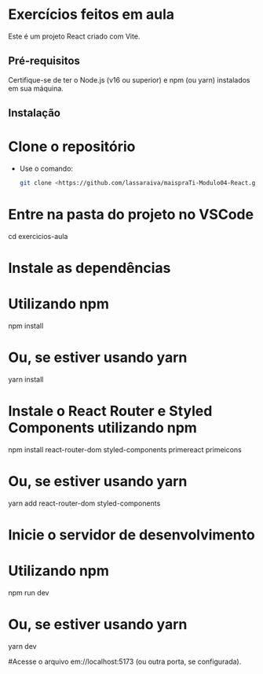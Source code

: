 # Exercícios feitos em aula

Este é um projeto React criado com Vite.

## Pré-requisitos

Certifique-se de ter o Node.js (v16 ou superior) e npm (ou yarn) instalados em sua máquina.

## Instalação
# Clone o repositório
- Use o comando:
  ```bash
  git clone <https://github.com/lassaraiva/maispraTi-Modulo04-React.git>
# Entre na pasta do projeto no VSCode
  cd exercicios-aula

# Instale as dependências
# Utilizando npm
npm install

# Ou, se estiver usando yarn
yarn install

# Instale o React Router e Styled Components utilizando npm
npm install react-router-dom styled-components primereact primeicons

# Ou, se estiver usando yarn
yarn add react-router-dom styled-components

#  Inicie o servidor de desenvolvimento
# Utilizando npm
npm run dev

# Ou, se estiver usando yarn
yarn dev

#Acesse o arquivo em://localhost:5173 (ou outra porta, se configurada).